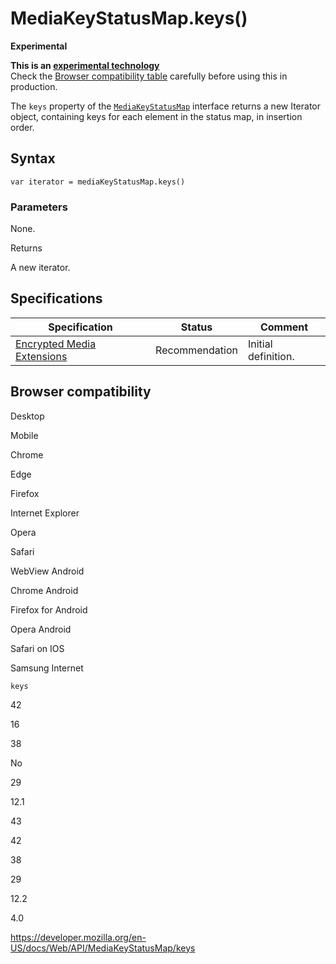 MediaKeyStatusMap.keys()
========================

**Experimental**

**This is an [experimental technology](https://developer.mozilla.org/en-US/docs/MDN/Guidelines/Conventions_definitions#experimental)**  
Check the [Browser compatibility table](#browser_compatibility) carefully before using this in production.

The `keys` property of the [`MediaKeyStatusMap`](../mediakeystatusmap) interface returns a new Iterator object, containing keys for each element in the status map, in insertion order.

Syntax
------

    var iterator = mediaKeyStatusMap.keys()

### Parameters

None.

Returns

A new iterator.

Specifications
--------------

<table><thead><tr class="header"><th>Specification</th><th>Status</th><th>Comment</th></tr></thead><tbody><tr class="odd"><td><a href="https://w3c.github.io/encrypted-media/">Encrypted Media Extensions</a></td><td><span class="spec-rec">Recommendation</span></td><td>Initial definition.</td></tr></tbody></table>

Browser compatibility
---------------------

Desktop

Mobile

Chrome

Edge

Firefox

Internet Explorer

Opera

Safari

WebView Android

Chrome Android

Firefox for Android

Opera Android

Safari on IOS

Samsung Internet

`keys`

42

16

38

No

29

12.1

43

42

38

29

12.2

4.0

<a href="https://developer.mozilla.org/en-US/docs/Web/API/MediaKeyStatusMap/keys" class="_attribution-link">https://developer.mozilla.org/en-US/docs/Web/API/MediaKeyStatusMap/keys</a>
